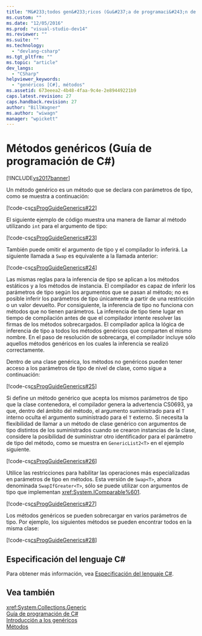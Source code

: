 ```yaml
---
title: "M&#233;todos gen&#233;ricos (Gu&#237;a de programaci&#243;n de C#) | Microsoft Docs"
ms.custom: ""
ms.date: "12/05/2016"
ms.prod: "visual-studio-dev14"
ms.reviewer: ""
ms.suite: ""
ms.technology: 
  - "devlang-csharp"
ms.tgt_pltfrm: ""
ms.topic: "article"
dev_langs: 
  - "CSharp"
helpviewer_keywords: 
  - "genéricos [C#], métodos"
ms.assetid: 673eeea2-4b48-4faa-9c4e-2e89449221b9
caps.latest.revision: 27
caps.handback.revision: 27
author: "BillWagner"
ms.author: "wiwagn"
manager: "wpickett"
---
```

# M&#233;todos gen&#233;ricos (Gu&#237;a de programaci&#243;n de C#)
[!INCLUDE[vs2017banner](../../../csharp/includes/vs2017banner.md)]

Un método genérico es un método que se declara con parámetros de tipo, como se muestra a continuación:  
  
 [!code-cs[csProgGuideGenerics#22](../../../csharp/programming-guide/generics/codesnippet/CSharp/generic-methods_1.cs)]  
  
 El siguiente ejemplo de código muestra una manera de llamar al método utilizando `int` para el argumento de tipo:  
  
 [!code-cs[csProgGuideGenerics#23](../../../csharp/programming-guide/generics/codesnippet/CSharp/generic-methods_2.cs)]  
  
 También puede omitir el argumento de tipo y el compilador lo inferirá.  La siguiente llamada a `Swap` es equivalente a la llamada anterior:  
  
 [!code-cs[csProgGuideGenerics#24](../../../csharp/programming-guide/generics/codesnippet/CSharp/generic-methods_3.cs)]  
  
 Las mismas reglas para la inferencia de tipo se aplican a los métodos estáticos y a los métodos de instancia.  El compilador es capaz de inferir los parámetros de tipo según los argumentos que se pasan al método; no es posible inferir los parámetros de tipo únicamente a partir de una restricción o un valor devuelto.  Por consiguiente, la inferencia de tipo no funciona con métodos que no tienen parámetros.  La inferencia de tipo tiene lugar en tiempo de compilación antes de que el compilador intente resolver las firmas de los métodos sobrecargados.  El compilador aplica la lógica de inferencia de tipo a todos los métodos genéricos que comparten el mismo nombre.  En el paso de resolución de sobrecarga, el compilador incluye sólo aquellos métodos genéricos en los cuales la inferencia se realizó correctamente.  
  
 Dentro de una clase genérica, los métodos no genéricos pueden tener acceso a los parámetros de tipo de nivel de clase, como sigue a continuación:  
  
 [!code-cs[csProgGuideGenerics#25](../../../csharp/programming-guide/generics/codesnippet/CSharp/generic-methods_4.cs)]  
  
 Si define un método genérico que acepta los mismos parámetros de tipo que la clase contenedora, el compilador genera la advertencia CS0693, ya que, dentro del ámbito del método, el argumento suministrado para el `T` interno oculta el argumento suministrado para el `T` externo.  Si necesita la flexibilidad de llamar a un método de clase genérico con argumentos de tipo distintos de los suministrados cuando se crearon instancias de la clase, considere la posibilidad de suministrar otro identificador para el parámetro de tipo del método, como se muestra en `GenericList2<T>` en el ejemplo siguiente.  
  
 [!code-cs[csProgGuideGenerics#26](../../../csharp/programming-guide/generics/codesnippet/CSharp/generic-methods_5.cs)]  
  
 Utilice las restricciones para habilitar las operaciones más especializadas en parámetros de tipo en métodos.  Esta versión de `Swap<T>`, ahora denominada `SwapIfGreater<T>`, sólo se puede utilizar con argumentos de tipo que implementan <xref:System.IComparable%601>.  
  
 [!code-cs[csProgGuideGenerics#27](../../../csharp/programming-guide/generics/codesnippet/CSharp/generic-methods_6.cs)]  
  
 Los métodos genéricos se pueden sobrecargar en varios parámetros de tipo.  Por ejemplo, los siguientes métodos se pueden encontrar todos en la misma clase:  
  
 [!code-cs[csProgGuideGenerics#28](../../../csharp/programming-guide/generics/codesnippet/CSharp/generic-methods_7.cs)]  
  
## Especificación del lenguaje C\#  
 Para obtener más información, vea [Especificación del lenguaje C\#](../../../csharp/language-reference/language-specification.md).  
  
## Vea también  
 <xref:System.Collections.Generic>   
 [Guía de programación de C\#](../../../csharp/programming-guide/index.md)   
 [Introducción a los genéricos](../../../csharp/programming-guide/generics/introduction-to-generics.md)   
 [Métodos](../../../csharp/programming-guide/classes-and-structs/methods.md)